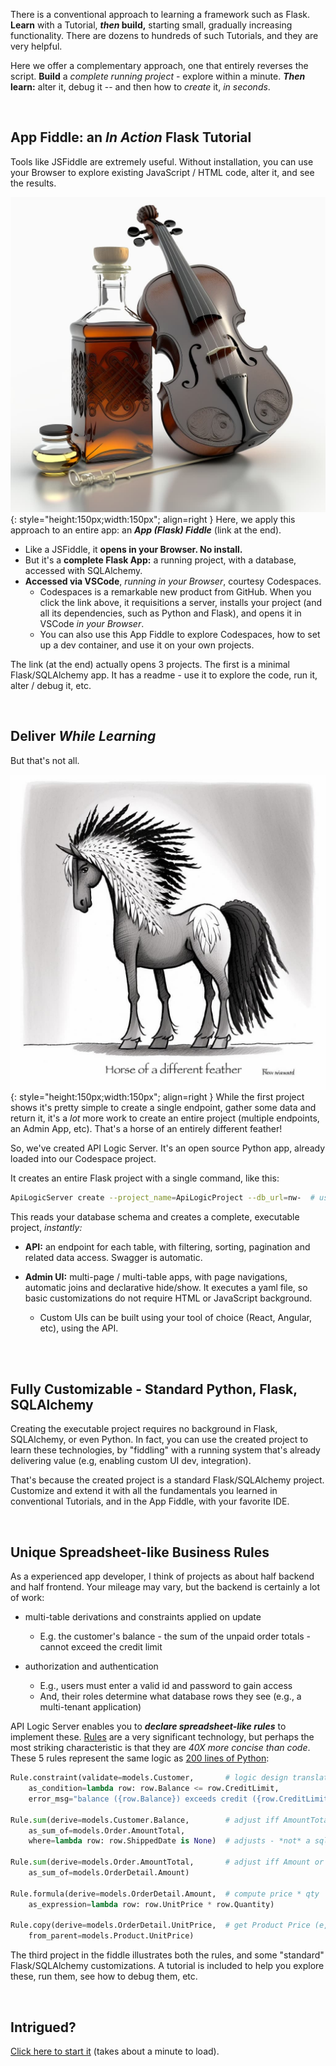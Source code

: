 There is a conventional approach to learning a framework such as Flask.  **Learn** with a Tutorial, ***then* build,** starting small, gradually increasing functionality. There are dozens to hundreds of such Tutorials, and they are very helpful.

Here we offer a complementary approach, one that entirely reverses the script.  **Build** a *complete running project* - explore within a minute.  ***Then* learn:** alter it, debug it -- and then how to *create* it, *in seconds*.

&nbsp;

## App Fiddle: an *In Action* Flask Tutorial

Tools like JSFiddle are extremely useful.  Without installation, you can use your Browser to explore existing JavaScript / HTML code, alter it, and see the results.

![Flask Fiddle](images/vscode/app-fiddle/flask-fiddle.jpg){: style="height:150px;width:150px"; align=right }
Here, we apply this approach to an entire app: an ***App (Flask) Fiddle*** (link at the end).

* Like a JSFiddle, it **opens in your Browser.  No install.**
* But it's a **complete Flask App:** a running project, with a database, accessed with SQLAlchemy.
* **Accessed via VSCode**, *running in your Browser*, courtesy Codespaces.
    * Codespaces is a remarkable new product from GitHub.  When you click the link above, it requisitions a server, installs your project (and all its dependencies, such as Python and Flask), and opens it in VSCode *in your Browser*.
    * You can also use this App Fiddle to explore Codespaces, how to set up a dev container, and use it on your own projects.

The link (at the end) actually opens 3 projects.  The first is a minimal Flask/SQLAlchemy app.  It has a readme - use it to explore the code, run it, alter / debug it, etc.

&nbsp;

## Deliver *While Learning*

But that's not all.

![Flask Fiddle](images/vscode/app-fiddle/horse-feathers.jpg){: style="height:150px;width:150px"; align=right }
While the first project shows it's pretty simple to create a single endpoint, gather some data and return it, it's a *lot* more work to create an entire project (multiple endpoints, an Admin App, etc).  That's a horse of an entirely different feather!

So, we've created API Logic Server.  It's an open source Python app, already loaded into our Codespace project.

It creates an entire Flask project with a single command, like this:

```bash
ApiLogicServer create --project_name=ApiLogicProject --db_url=nw-  # use Northwind, no customizations
```

This reads your database schema and creates a complete, executable project, *instantly:*

* **API:** an endpoint for each table, with filtering, sorting, pagination and related data access.  Swagger is automatic.


* **Admin UI:** multi-page / multi-table apps, with page navigations, automatic joins and declarative hide/show.  It executes a yaml file, so basic customizations do not require HTML or JavaScript background.

    * Custom UIs can be built using your tool of choice (React, Angular, etc), using the API.<br><br>


&nbsp;

## Fully Customizable - Standard Python, Flask, SQLAlchemy

Creating the executable project requires no background in Flask, SQLAlchemy, or even Python.  In fact, you can use the created project to learn these technologies, by "fiddling" with a running system that's already delivering value (e.g, enabling custom UI dev, integration).

That's because the created project is a standard Flask/SQLAlchemy project. Customize and extend it with all the fundamentals you learned in conventional Tutorials, and in the App Fiddle, with your favorite IDE.

&nbsp;

## Unique Spreadsheet-like Business Rules

As a experienced app developer, I think of projects as about half backend and half frontend.  Your mileage may vary, but the backend is certainly a lot of work:

* multi-table derivations and constraints applied on update
    * E.g. the customer's balance - the sum of the unpaid order totals - cannot exceed 
the credit limit


* authorization and authentication
    * E.g., users must enter a valid id and password to gain access
    * And, their roles determine what database rows they see (e.g., a multi-tenant application)

API Logic Server enables you to ***declare spreadsheet-like rules*** to implement these.  [Rules](https://apilogicserver.github.io/Docs/Tech-Learning/Logic-Why) are a very significant technology, but perhaps the most striking characteristic is that they are *40X more concise than code*.  These 5 rules represent the same logic as [200 lines of Python](https://github.com/valhuber/LogicBank/wiki/by-code):

```python title="5 Rules ~- 200 lines of code. Declare in IDE using code completion, debug in debugger."
Rule.constraint(validate=models.Customer,       # logic design translates directly into rules
    as_condition=lambda row: row.Balance <= row.CreditLimit,
    error_msg="balance ({row.Balance}) exceeds credit ({row.CreditLimit})")

Rule.sum(derive=models.Customer.Balance,        # adjust iff AmountTotal or ShippedDate or CustomerID changes
    as_sum_of=models.Order.AmountTotal,
    where=lambda row: row.ShippedDate is None)  # adjusts - *not* a sql select sum...

Rule.sum(derive=models.Order.AmountTotal,       # adjust iff Amount or OrderID changes
    as_sum_of=models.OrderDetail.Amount)

Rule.formula(derive=models.OrderDetail.Amount,  # compute price * qty
    as_expression=lambda row: row.UnitPrice * row.Quantity)

Rule.copy(derive=models.OrderDetail.UnitPrice,  # get Product Price (e,g., on insert, or ProductId change)
    from_parent=models.Product.UnitPrice)
```

The third project in the fiddle illustrates both the rules, and some "standard" Flask/SQLAlchemy customizations.  A tutorial is included to help you explore these, run them, see how to debug them, etc.

&nbsp;

## Intrigued?

[Click here to start it](https://github.com/codespaces/new?hide_repo_select=true&ref=main&repo=594296622)  (takes about a minute to load).
